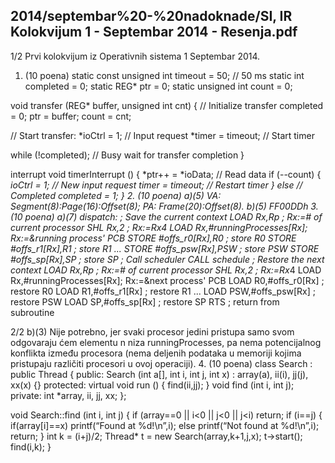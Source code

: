 2014/septembar%20-%20nadoknade/SI, IR Kolokvijum 1 - Septembar 2014 - Resenja.pdf
--------------------------------------------------------------------------------


1/2
Prvi kolokvijum iz Operativnih sistema 1
Septembar 2014.
1. (10 poena)
static const unsigned int timeout = 50; // 50 ms
static int completed = 0;
static REG* ptr = 0;
static unsigned int count = 0;

void transfer (REG* buffer, unsigned int cnt) {
  // Initialize transfer
  completed = 0;
  ptr = buffer;
  count = cnt;

  // Start transfer:
  *ioCtrl = 1; // Input request
  *timer = timeout; // Start timer

  while (!completed); // Busy wait for transfer completion
}

interrupt void timerInterrupt () {
  *ptr++ = *ioData; // Read data
  if (--count) {
    *ioCtrl = 1; // New input request
    *timer = timeout; // Restart timer
  } else // Completed
    completed = 1;
}
2. (10 poena)
a)(5) VA: Segment(8):Page(16):Offset(8); PA: Frame(20):Offset(8).
b)(5) FF00DDh
3. (10 poena) a)(7)
dispatch:  ; Save the current context
            LOAD Rx,Rp   ; Rx:=# of current processor
            SHL Rx,2    ; Rx:=Rx*4
            LOAD Rx,#runningProcesses[Rx]; Rx:=&running process' PCB
            STORE #offs_r0[Rx],R0 ; store R0
            STORE #offs_r1[Rx],R1 ; store R1
            ...
            STORE #offs_psw[Rx],PSW ; store PSW
            STORE #offs_sp[Rx],SP ; store SP
            ; Call scheduler
            CALL schedule
            ; Restore the next context
            LOAD Rx,Rp   ; Rx:=# of current processor
            SHL Rx,2    ; Rx:=Rx*4
            LOAD Rx,#runningProcesses[Rx]; Rx:=&next process' PCB
            LOAD R0,#offs_r0[Rx]   ; restore R0
            LOAD R1,#offs_r1[Rx]   ; restore R1
            ...
            LOAD PSW,#offs_psw[Rx] ; restore PSW
            LOAD SP,#offs_sp[Rx]   ; restore SP
            RTS                 ; return from subroutine

2/2
b)(3) Nije potrebno, jer svaki procesor jedini pristupa samo svom odgovaraju
ćem elementu n
niza runningProcesses,  pa nema potencijalnog konflikta između procesora (nema deljenih
podataka u memoriji kojima pristupaju različiti procesori u ovoj operaciji).
4. (10 poena)
class Search : public Thread {
public:
  Search (int a[], int i, int j, int x) : array(a), ii(i), jj(j), xx(x)  {}
protected:
  virtual void run () { find(ii,jj); }
  void find (int i, int j);
private:
  int *array, ii, jj, xx;
};

void Search::find (int i, int j) {
  if (array==0 || i<0 || j<0 || j<i) return;
  if (i==j) {
    if(array[i]==x)
      printf(“Found at %d!\n”,i);
    else
      printf(“Not found at %d!\n”,i);
    return;
  }
  int k = (i+j)/2;
  Thread* t = new Search(array,k+1,j,x);
  t->start();
  find(i,k);
}

